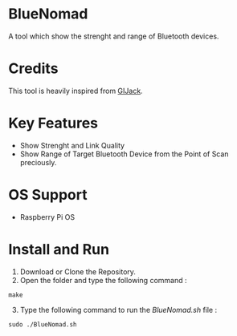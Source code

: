 # BlueNomad
A tool which show the strenght and range of Bluetooth devices.

# Credits
This tool is heavily inspired from [GIJack](https://github.com/GIJack/BlueRanger).

# Key Features
- Show Strenght and Link Quality
- Show Range of Target Bluetooth Device from the Point of Scan preciously.

# OS Support
- Raspberry Pi OS

# Install and Run
1. Download or Clone the Repository.
2. Open the folder and type the following command :

```
make
```
3. Type the following command to run the *BlueNomad.sh* file :
```
sudo ./BlueNomad.sh
```
